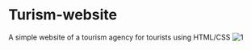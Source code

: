 # Turism-website
A simple website of a tourism agency for tourists using HTML/CSS
![1](https://user-images.githubusercontent.com/103346687/232325242-5cba09e4-9922-447d-8f56-91a2b80ccd6a.JPG)
